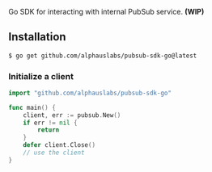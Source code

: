 
Go SDK for interacting with internal PubSub service. **(WIP)** 

## Installation

```bash
$ go get github.com/alphauslabs/pubsub-sdk-go@latest
```

### Initialize a client

```go
import "github.com/alphauslabs/pubsub-sdk-go"

func main() {
    client, err := pubsub.New()
    if err != nil {
        return
    }
    defer client.Close()
    // use the client
}
```

